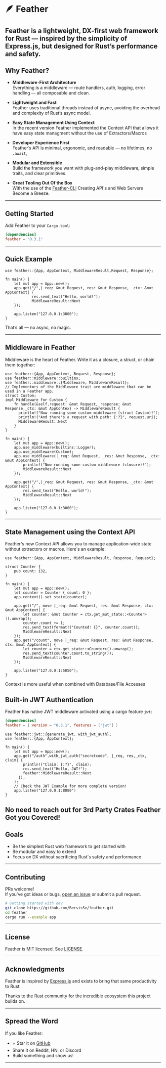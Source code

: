# 🪶 Feather

**Feather** is a lightweight, DX-first web framework for Rust — inspired by the simplicity of Express.js, but designed for Rust’s performance and safety.
---

## Why Feather?

- **Middleware-First Architecture**  
  Everything is a middleware — route handlers, auth, logging, error handling — all composable and clean.

- **Lightweight and Fast**  
  Feather uses traditional threads instead of async, avoiding the overhead and complexity of Rust’s async model.

- **Easy State Management Using Context**  
  In the recent version Feather implemented the Context API that allows it have easy state managment without the use of Extractors/Macros 

- **Developer Experience First**  
  Feather’s API is minimal, ergonomic, and readable — no lifetimes, no `.await`, 

- **Modular and Extensible**  
  Build the framework you want with plug-and-play middleware, simple traits, and clear primitives.

- **Great Tooling Out Of the Box**  
  With the use of the [Feather-CLI](https://github.com/BersisSe/feather-cli/tree/main) Creating API's and Web Servers Become a Breeze.
---

## Getting Started

Add Feather to your `Cargo.toml`:

```toml
[dependencies]
feather = "0.3.1"
```

---

## Quick Example

```rust,no_run
use feather::{App, AppContext, MiddlewareResult,Request, Response};

fn main() {
    let mut app = App::new();
    app.get("/",|_req: &mut Request, res: &mut Response, _ctx: &mut AppContext| {
            res.send_text("Hello, world!");
            MiddlewareResult::Next
    });

    app.listen("127.0.0.1:3000");
}

```

That’s all — no async, no magic.

---

## Middleware in Feather

Middleware is the heart of Feather. Write it as a closure, a struct, or chain them together:

```rust,no_run
use feather::{App, AppContext, Request, Response};
use feather::middleware::builtins;
use feather::middleware::{Middleware, MiddlewareResult};
// Implementors of the Middleware trait are middleware that can be used in a Feather app.
struct Custom;
impl Middleware for Custom {
    fn handle(&self,request: &mut Request,_response: &mut Response,_ctx: &mut AppContex) -> MiddlewareResult {
      println!("Now running some custom middleware (struct Custom)!");
      println!("And there's a request with path: {:?}", request.uri);
      MiddlewareResult::Next
    }
}

fn main() {
    let mut app = App::new();
    app.use_middleware(builtins::Logger);
    app.use_middleware(Custom);
    app.use_middleware(|_req: &mut Request, _res: &mut Response, _ctx: &mut AppContext| {
        println!("Now running some custom middleware (closure)!");
        MiddlewareResult::Next
    });

    app.get("/",|_req: &mut Request, res: &mut Response, _ctx: &mut AppContext| {
        res.send_text("Hello, world!");
        MiddlewareResult::Next
    });

    app.listen("127.0.0.1:3000");
}
```
---
## State Management using the Context API
Feather's new Context API allows you to manage application-wide state without extractors or macros. Here's an example:
```rust,no_run
use feather::{App, AppContext, MiddlewareResult, Response, Request};

struct Counter {
    pub count: i32,
}

fn main() {
    let mut app = App::new();
    let counter = Counter { count: 0 };
    app.context().set_state(counter);

    app.get("/", move |_req: &mut Request, res: &mut Response, ctx: &mut AppContext| {
        let counter: &mut Counter = ctx.get_mut_state::<Counter>().unwrap();
        counter.count += 1;
        res.send_text(format!("Counted! {}", counter.count));
        MiddlewareResult::Next
    });
    app.get("/count", move |_req: &mut Request, res: &mut Response, ctx: &mut AppContext| {
        let counter = ctx.get_state::<Counter>().unwrap();
        res.send_text(counter.count.to_string());
        MiddlewareResult::Next
    });

    app.listen("127.0.0.1:5050");
}
```
Context Is more useful when combined with Database/File Accesses 

## Built-in JWT Authentication

Feather has native JWT middleware activated using a cargo feature `jwt`:
```toml
[dependencies]
feather = { version = "0.3.1", features = ["jwt"] }
```

```rust,no_run
use feather::jwt::{generate_jwt, with_jwt_auth};
use feather::{App, AppContext};

fn main() {
    let mut app = App::new();
    app.get("/auth",with_jwt_auth("secretcode", |_req, res,_ctx, claim| {
        println!("Claim: {:?}", claim);
        res.send_text("Hello, JWT!");
        feather::MiddlewareResult::Next
      }),
    );
    // Check the JWT Example for more complete version!
    app.listen("127.0.0.1:8080")
}
```
No need to reach out for 3rd Party Crates Feather Got you Covered!
---

## Goals

- Be the simplest Rust web framework to get started with
- Be modular and easy to extend
- Focus on DX without sacrificing Rust's safety and performance

---

## Contributing

PRs welcome!  
If you’ve got ideas or bugs, [open an issue](https://github.com/your_repo_link/issues) or submit a pull request.

```bash
# Getting started with dev
git clone https://github.com/BersisSe/feather.git
cd feather
cargo run --example app
```

---

## License

Feather is MIT licensed. See [LICENSE](./LICENSE).

---

## Acknowledgments

Feather is inspired by [Express.js](https://expressjs.com) and exists to bring that same productivity to Rust.

Thanks to the Rust community for the incredible ecosystem this project builds on.

---

## Spread the Word

If you like Feather:
- ⭐ Star it on [GitHub](https://github.com/BersisSe/feather)
- Share it on Reddit, HN, or Discord
- Build something and show us!

---
